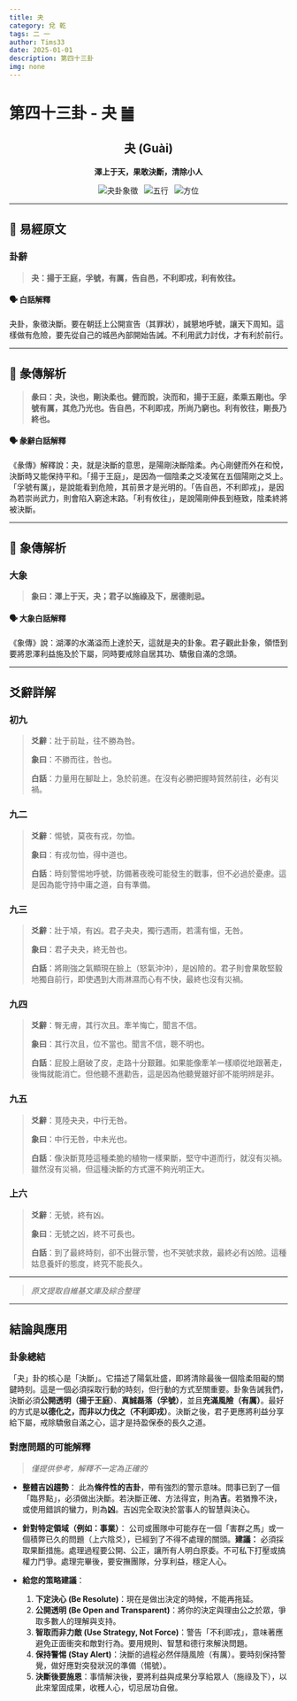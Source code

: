 ```yaml
---
title: 夬
category: 兌 乾
tags: 二 一
author: Tims33
date: 2025-01-01
description: 第四十三卦
img: none
---
```


# 第四十三卦 - 夬 ䷪

<div align="center">

## 夬 (Guài)
**澤上于天，果敢決斷，清除小人**

</div>

<div align="center">

![夬卦象徵](https://img.shields.io/badge/卦象-夬-gray?style=for-the-badge)&ensp;
![五行](https://img.shields.io/badge/五行-上金下金-lightgrey?style=for-the-badge)&ensp;
![方位](https://img.shields.io/badge/方位-西｜西北-lightblue?style=for-the-badge)

</div>

---

## 📜 易經原文

### 卦辭

> **夬：揚于王庭，孚號，有厲，告自邑，不利即戎，利有攸往。**

#### 🗣️ 白話解釋
夬卦，象徵決斷。要在朝廷上公開宣告（其罪狀），誠懇地呼號，讓天下周知。這樣做有危險，要先從自己的城邑內部開始告誡。不利用武力討伐，才有利於前行。

---

## 📖 彖傳解析

> **彖曰：夬，決也，剛決柔也。健而說，決而和，揚于王庭，柔乘五剛也。孚號有厲，其危乃光也。告自邑，不利即戎，所尚乃窮也。利有攸往，剛長乃終也。**

#### 🗣️ 彖辭白話解釋
《彖傳》解釋說：夬，就是決斷的意思，是陽剛決斷陰柔。內心剛健而外在和悅，決斷時又能保持平和。「揚于王庭」，是因為一個陰柔之爻凌駕在五個陽剛之爻上。「孚號有厲」，是說能看到危險，其前景才是光明的。「告自邑，不利即戎」，是因為若崇尚武力，則會陷入窮途末路。「利有攸往」，是說陽剛伸長到極致，陰柔終將被決斷。

---

## 🎯 象傳解析

### 大象

> **象曰：澤上于天，夬；君子以施祿及下，居德則忌。**

#### 🗣️ 大象白話解釋
《象傳》說：湖澤的水滿溢而上達於天，這就是夬的卦象。君子觀此卦象，領悟到要將恩澤利益施及於下屬，同時要戒除自居其功、驕傲自滿的念頭。

---

## 爻辭詳解

### 初九

> **爻辭**：壯于前趾，往不勝為咎。
>
> **象曰**：不勝而往，咎也。
>
> **白話**：力量用在腳趾上，急於前進。在沒有必勝把握時貿然前往，必有災禍。

### 九二

> **爻辭**：惕號，莫夜有戎，勿恤。
>
> **象曰**：有戎勿恤，得中道也。
>
> **白話**：時刻警惕地呼號，防備著夜晚可能發生的戰事，但不必過於憂慮。這是因為能守持中庸之道，自有準備。

### 九三

> **爻辭**：壯于頄，有凶。君子夬夬，獨行遇雨，若濡有慍，无咎。
>
> **象曰**：君子夬夬，終无咎也。
>
> **白話**：將剛強之氣顯現在臉上（怒氣沖沖），是凶險的。君子則會果敢堅毅地獨自前行，即使遇到大雨淋濕而心有不快，最終也沒有災禍。

### 九四

> **爻辭**：臀无膚，其行次且。牽羊悔亡，聞言不信。
>
> **象曰**：其行次且，位不當也。聞言不信，聰不明也。
>
> **白話**：屁股上磨破了皮，走路十分艱難。如果能像牽羊一樣順從地跟著走，後悔就能消亡。但他聽不進勸告，這是因為他聽覺雖好卻不能明辨是非。

### 九五

> **爻辭**：莧陸夬夬，中行无咎。
>
> **象曰**：中行无咎，中未光也。
>
> **白話**：像決斷莧陸這種柔脆的植物一樣果斷，堅守中道而行，就沒有災禍。雖然沒有災禍，但這種決斷的方式還不夠光明正大。

### 上六

> **爻辭**：无號，終有凶。
>
> **象曰**：无號之凶，終不可長也。
>
> **白話**：到了最終時刻，卻不出聲示警，也不哭號求救，最終必有凶險。這種姑息養奸的態度，終究不能長久。

---
> *原文提取自維基文庫及綜合整理*
---

## 結論與應用

### 卦象總結
「夬」卦的核心是「決斷」。它描述了陽氣壯盛，即將清除最後一個陰柔阻礙的關鍵時刻。這是一個必須採取行動的時刻，但行動的方式至關重要。卦象告誡我們，決斷必須**公開透明（揚于王庭）**、**真誠磊落（孚號）**，並且**充滿風險（有厲）**。最好的方式是**以德化之，而非以力伐之（不利即戎）**。決斷之後，君子更應將利益分享給下屬，戒除驕傲自滿之心，這才是持盈保泰的長久之道。

### 對應問題的可能解釋
> *僅提供參考，解釋不一定為正確的*

* **整體吉凶趨勢**：
    此為**條件性的吉卦**，帶有強烈的警示意味。問事已到了一個「臨界點」，必須做出決斷。若決斷正確、方法得宜，則為**吉**。若猶豫不決，或使用錯誤的蠻力，則為**凶**。吉凶完全取決於當事人的智慧與決心。

* **針對特定領域（例如：事業）**：
    公司或團隊中可能存在一個「害群之馬」或一個積弊已久的問題（上六陰爻），已經到了不得不處理的關頭。**建議：** 必須採取果斷措施。處理過程要公開、公正，讓所有人明白原委。不可私下打壓或搞權力鬥爭。處理完畢後，要安撫團隊，分享利益，穩定人心。

* **給您的策略建議**：
    1.  **下定決心 (Be Resolute)**：現在是做出決定的時候，不能再拖延。
    2.  **公開透明 (Be Open and Transparent)**：將你的決定與理由公之於眾，爭取多數人的理解與支持。
    3.  **智取而非力敵 (Use Strategy, Not Force)**：警告「不利即戎」，意味著應避免正面衝突和敵對行為。要用規則、智慧和德行來解決問題。
    4.  **保持警惕 (Stay Alert)**：決斷的過程必然伴隨風險（有厲）。要時刻保持警覺，做好應對突發狀況的準備（惕號）。
    5.  **決斷後要施恩**：事情解決後，要將利益與成果分享給眾人（施祿及下），以此來鞏固成果，收穫人心，切忌居功自傲。